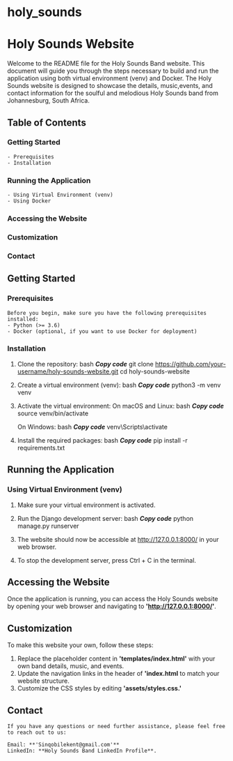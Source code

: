 # holy_sounds
# Holy Sounds Website

Welcome to the README file for the Holy Sounds Band website. This document will guide you through 
the steps necessary to build and run the application using both virtual environment (venv) and Docker.
The Holy Sounds website is designed to showcase the details, music,events, and contact information for
the soulful and melodious Holy Sounds band from Johannesburg, South Africa.

## Table of Contents
### Getting Started
    - Prerequisites
    - Installation
### Running the Application
    - Using Virtual Environment (venv)
    - Using Docker
### Accessing the Website
### Customization
### Contact

## Getting Started
### Prerequisites
    Before you begin, make sure you have the following prerequisites installed:
    - Python (>= 3.6)
    - Docker (optional, if you want to use Docker for deployment)
### Installation
1. Clone the repository:
    bash
    _**Copy code**_
    git clone https://github.com/your-username/holy-sounds-website.git
    cd holy-sounds-website
2. Create a virtual environment (venv):
    bash
    _**Copy code**_
    python3 -m venv venv
3. Activate the virtual environment:
    On macOS and Linux:
    bash
    _**Copy code**_
    source venv/bin/activate
   
    On Windows:
    bash
   _**Copy code**_
    venv\Scripts\activate
4. Install the required packages:
    bash
    _**Copy code**_
    pip install -r requirements.txt

## Running the Application
### Using Virtual Environment (venv)
 1.   Make sure your virtual environment is activated.
 2.   Run the Django development server:
      bash
      _**Copy code**_
      python manage.py runserver

 3.  The website should now be accessible at http://127.0.0.1:8000/ in your web browser.
 4.  To stop the development server, press Ctrl + C in the terminal.

## Accessing the Website
   Once the application is running, you can access the Holy Sounds website by opening your web browser and
   navigating to **'http://127.0.0.1:8000/'**.

## Customization
   To make this website your own, follow these steps:
1.  Replace the placeholder content in **'templates/index.html'** with your own band details, music, and events.
2.  Update the navigation links in the header of **'index.html** to match your website structure.
3.  Customize the CSS styles by editing **'assets/styles.css.'**

## Contact
    If you have any questions or need further assistance, please feel free to reach out to us:
    
    Email: **'Sinqobilekent@gmail.com'**
    LinkedIn: **Holy Sounds Band LinkedIn Profile**.
        
